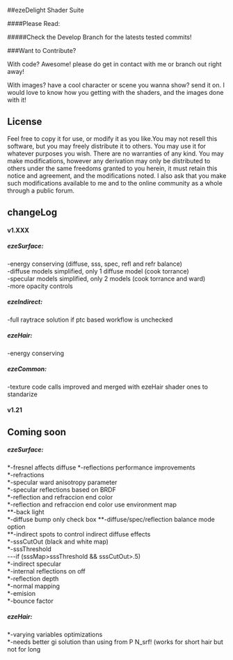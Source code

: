 ##ezeDelight Shader Suite


####Please Read: 


#####Check the Develop Branch for the latests tested commits!

###Want to Contribute?

With code? Awesome! please do get in contact with me or branch out right away!

With images? have a cool character or scene you wanna show? send it on.
I would love to know how you getting with the shaders, and the images done with it!


License
---------------
Feel free to copy it for use, or modify it as you like.You may not resell this software,
but you may freely distribute it to others. You may use it for whatever purposes you wish.
There are no warranties of any kind. You may make modifications, however any derivation 
may only be distributed to others under the same freedoms granted to you herein, it must
retain this notice and agreement, and the modifications noted. I also ask that you make
such modifications available to me and to the online community as a whole through a public
forum.




changeLog
---------------
#### v1.XXX
##### ezeSurface:<br />
  -energy conserving (diffuse, sss, spec, refl and refr balance)<br />
  -diffuse models simplified, only 1 diffuse model (cook torrance)<br />
  -specular models simplified, only 2 models (cook torrance and ward)<br />
  -more opacity controls<br />


##### ezeIndirect:<br />
  -full raytrace solution if ptc based workflow is unchecked<br />

##### ezeHair:
  -energy conserving<br />

##### ezeCommon:
  -texture code calls improved and merged with ezeHair shader ones to standarize<br />

#### v1.21 


Coming soon
---------------
##### ezeSurface:<br />
  *-fresnel affects diffuse
  *-reflections performance improvements<br />
  *-refractions<br />
  *-specular ward anisotropy parameter<br />
  *-specular reflections based on BRDF<br />
  *-reflection and refraccion end color<br />
  *-reflection and refraccion end color use environment map<br />
  **-back light<br />
  *-diffuse bump only check box
  **-diffuse/spec/reflection balance mode option<br />
  **-indirect spots to control indirect diffuse effects<br />
  *-sssCutOut (black and white map)<br />
  *-sssThreshold<br />
      ---if (sssMap>sssThreshold && sssCutOut>.5)<br />
  *-indirect specular<br />
  *-internal reflections on off<br />
  *-reflection depth<br />
  *-normal mapping<br />
  *-emision<br />
  *-bounce factor<br />

##### ezeHair:
  *-varying variables optimizations<br />
  *-needs better gi solution than using from P N_srf! (works for short hair but not for long